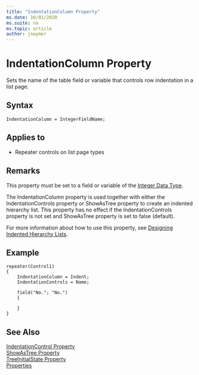 ```yaml
---
title: "IndentationColumn Property"
ms.date: 10/01/2020
ms.suite: na
ms.topic: article
author: jswymer
---
```


# IndentationColumn Property

Sets the name of the table field or variable that controls row indentation in a list page.

## Syntax

```AL
IndentationColumn = IntegerFieldName;
```
  
## Applies to  
  
- Repeater controls on list page types
  
## Remarks

This property must be set to a field or variable of the [Integer Data Type](../datatypes/devenv-integer-data-type.md).

The IndentationColumn property is used together with either the IndentationControls property or ShowAsTree property to create an indented hierarchy list. This property has no effect if the IndentationControls property is not set and ShowAsTree property is set to false (default).

For more information about how to use this property, see [Designing Indented Hierarchy Lists](../devenv-indented-hierarchy-lists.md).


## Example

```AL
repeater(Control1)
{
    IndentationColumn = Indent;
    IndentationControls = Name;
    
    field("No."; "No.")
    {
       
    }
}
```

## See Also

[IndentationControl Property](devenv-indentationcontrols-property.md)  
[ShowAsTree Property](devenv-showastree-property.md)  
[TreeInitialState Property](devenv-treeinitialstate-property.md)  
[Properties](devenv-properties.md)  
